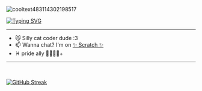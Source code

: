 ![cooltext483114302198517](https://github.com/user-attachments/assets/8d03bcfa-d753-41f5-ad78-85c429fc9e10)

[![Typing SVG](https://readme-typing-svg.demolab.com?font=Lato&size=26&duration=3000&pause=1000&color=6473F7&width=435&lines=Hi%2C+I'm+O9Creeps!;I+code+using+PenguinMod+and+GitHub.;Look+out+for+my+next+game%3A;Wawa+Simulator+3D;Next+stop%3A+PenguinMod+Home;Thank+you+for+riding+Metro+%23+47)](https://scratch.mit.edu/users/O9CreeperBoi/)


--------
- 😼 Silly cat coder dude :3
- 📫 Wanna chat? I'm on <a href="https://scratch.mit.edu/users/O9CreeperBoi/">✨ Scratch ✨</a>
- ♓ pride ally 🏳‍🌈🏳‍⚧+
--------
<br>

[![GitHub Streak](https://streak-stats.demolab.com?user=O9Creeps&theme=black-ice&hide_border=true&card_width=800)](https://git.io/streak-stats)
